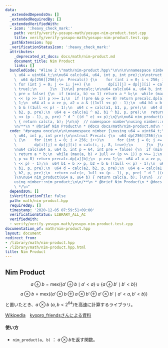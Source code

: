 ```yaml
---
data:
  _extendedDependsOn: []
  _extendedRequiredBy: []
  _extendedVerifiedWith:
  - icon: ':heavy_check_mark:'
    path: verify/verify-yosupo-math/yosupo-nim-product.test.cpp
    title: verify/verify-yosupo-math/yosupo-nim-product.test.cpp
  _pathExtension: hpp
  _verificationStatusIcon: ':heavy_check_mark:'
  attributes:
    _deprecated_at_docs: docs/math/nim-product.md
    document_title: Nim Product
    links: []
  bundledCode: "#line 2 \"math/nim-product.hpp\"\n\n\n\nnamespace nimber {\nusing\
    \ u64 = uint64_t;\n\nu64 calc(u64, u64, int p, int pre);\n\nstruct Precalc {\n\
    \  u64 dp[256][256];\n  Precalc() {\n    for (int i = 0; i < 256; i++)\n     \
    \ for (int j = 0; j <= i; j++) {\n        dp[i][j] = dp[j][i] = calc(i, j, 8,\
    \ true);\n      }\n  }\n\n} precalc;\n\nu64 calc(u64 a, u64 b, int p = 64, int\
    \ pre = false) {\n  if (min(a, b) <= 1) return a * b;\n  while (max(a, b) < 1ull\
    \ << (p >> 1)) p >>= 1;\n  if (!pre && p <= 8) return precalc.dp[a][b];\n  p >>=\
    \ 1;\n  u64 a1 = a >> p, a2 = a & ((1ull << p) - 1);\n  u64 b1 = b >> p, b2 =\
    \ b & ((1ull << p) - 1);\n  u64 c = calc(a1, b1, p, pre);\n  u64 d = calc(a2,\
    \ b2, p, pre);\n  u64 e = calc(a1 ^ a2, b1 ^ b2, p, pre);\n  return calc(c, 1ull\
    \ << (p - 1), p, pre) ^ d ^ ((d ^ e) << p);\n}\n\nu64 nim_product(u64 a, u64 b)\
    \ { return calc(a, b); }\n\n}  // namespace nimber\nusing nimber::nim_product;\n\
    \n/**\n * @brief Nim Product\n * @docs docs/math/nim-product.md\n */\n"
  code: "#pragma once\n\n\n\nnamespace nimber {\nusing u64 = uint64_t;\n\nu64 calc(u64,\
    \ u64, int p, int pre);\n\nstruct Precalc {\n  u64 dp[256][256];\n  Precalc()\
    \ {\n    for (int i = 0; i < 256; i++)\n      for (int j = 0; j <= i; j++) {\n\
    \        dp[i][j] = dp[j][i] = calc(i, j, 8, true);\n      }\n  }\n\n} precalc;\n\
    \nu64 calc(u64 a, u64 b, int p = 64, int pre = false) {\n  if (min(a, b) <= 1)\
    \ return a * b;\n  while (max(a, b) < 1ull << (p >> 1)) p >>= 1;\n  if (!pre &&\
    \ p <= 8) return precalc.dp[a][b];\n  p >>= 1;\n  u64 a1 = a >> p, a2 = a & ((1ull\
    \ << p) - 1);\n  u64 b1 = b >> p, b2 = b & ((1ull << p) - 1);\n  u64 c = calc(a1,\
    \ b1, p, pre);\n  u64 d = calc(a2, b2, p, pre);\n  u64 e = calc(a1 ^ a2, b1 ^\
    \ b2, p, pre);\n  return calc(c, 1ull << (p - 1), p, pre) ^ d ^ ((d ^ e) << p);\n\
    }\n\nu64 nim_product(u64 a, u64 b) { return calc(a, b); }\n\n}  // namespace nimber\n\
    using nimber::nim_product;\n\n/**\n * @brief Nim Product\n * @docs docs/math/nim-product.md\n\
    \ */\n"
  dependsOn: []
  isVerificationFile: false
  path: math/nim-product.hpp
  requiredBy: []
  timestamp: '2020-12-05 07:59:51+09:00'
  verificationStatus: LIBRARY_ALL_AC
  verifiedWith:
  - verify/verify-yosupo-math/yosupo-nim-product.test.cpp
documentation_of: math/nim-product.hpp
layout: document
redirect_from:
- /library/math/nim-product.hpp
- /library/math/nim-product.hpp.html
title: Nim Product
---
```

## Nim Product

$$a \oplus b =\mathrm{mex}(\lbrace a' \oplus b \mid a'<a \rbrace\cup\lbrace a \oplus b' \mid b'<b \rbrace)$$

$$a \otimes b =\mathrm{mex}(\lbrace a' \otimes b \oplus a \otimes b' \oplus a' \otimes b' \mid a'<a,b'<b \rbrace)$$

と置いたとき、$a\otimes b\ (a,b<2^{64})$を高速に計算するライブラリ。

[Wikipedia](https://en.wikipedia.org/wiki/Nimber)　[kyopro_friendsさんによる資料](https://drive.google.com/file/d/16g1tfSHUU4NXNTDgaD8FSA1WB4FtJCyV/edit)

#### 使い方

- `nim_product(a, b)` ： $a\otimes b$を返す関数。
